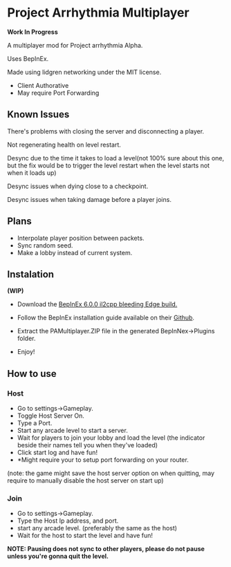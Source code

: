# **Project Arrhythmia Multiplayer**

**Work In Progress**

A multiplayer mod for Project arrhythmia Alpha.

Uses BepInEx.

Made using lidgren networking under the MIT license.

* Client Authorative 
* May require Port Forwarding

## **Known Issues**

There's problems with closing the server and disconnecting a player.

Not regenerating health on level restart.

Desync due to the time it takes to load a level(not 100% sure about this one, but the fix would be to trigger the level restart when the level starts not when it loads up)

Desync issues when dying close to a checkpoint.

Desync issues when taking damage before a player joins.

## **Plans**

* Interpolate player position between packets. 
* Sync random seed.
* Make a lobby instead of current system.
  

## **Instalation**
**(WIP)**

* Download the [BepInEx 6.0.0 il2cpp bleeding Edge build.](https://builds.bepinex.dev/projects/bepinex_be)
* Follow the BepInEx installation guide available on their [Github](https://github.com/BepInEx/BepInEx).
* Extract the PAMultiplayer.ZIP file in the generated BepInNex->Plugins folder.

* Enjoy!

## **How to use**

### Host

* Go to settings->Gameplay.
* Toggle Host Server On.
* Type a Port.
* Start any arcade level to start a server.
* Wait for players to join your lobby and load the level (the indicator beside their names tell you when they've loaded)
* Click start log and have fun!
* *Might require your to setup port forwarding on your router.

(note: the game might save the host server option on when quitting, may require to manually disable the host server on start up)


### Join 

* Go to settings->Gameplay.
* Type the Host Ip address, and port.
* start any arcade level. (preferably the same as the host)
* Wait for the host to start the level and have fun!

**NOTE: Pausing does not sync to other players, please do not pause unless you're gonna quit the level.**
